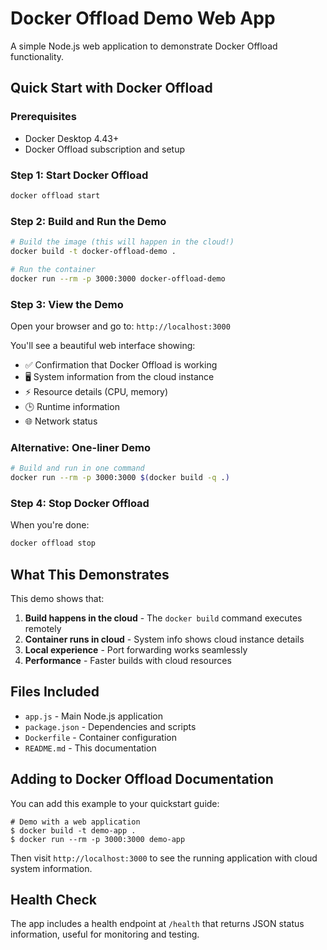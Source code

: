 # Docker Offload Demo Web App

A simple Node.js web application to demonstrate Docker Offload functionality.

## Quick Start with Docker Offload

### Prerequisites
- Docker Desktop 4.43+
- Docker Offload subscription and setup

### Step 1: Start Docker Offload
```bash
docker offload start
```

### Step 2: Build and Run the Demo
```bash
# Build the image (this will happen in the cloud!)
docker build -t docker-offload-demo .

# Run the container
docker run --rm -p 3000:3000 docker-offload-demo
```

### Step 3: View the Demo
Open your browser and go to: `http://localhost:3000`

You'll see a beautiful web interface showing:
- ✅ Confirmation that Docker Offload is working
- 🖥️ System information from the cloud instance
- ⚡ Resource details (CPU, memory)
- 🕒 Runtime information
- 🌐 Network status

### Alternative: One-liner Demo
```bash
# Build and run in one command
docker run --rm -p 3000:3000 $(docker build -q .)
```

### Step 4: Stop Docker Offload
When you're done:
```bash
docker offload stop
```

## What This Demonstrates

This demo shows that:
1. **Build happens in the cloud** - The `docker build` command executes remotely
2. **Container runs in cloud** - System info shows cloud instance details
3. **Local experience** - Port forwarding works seamlessly
4. **Performance** - Faster builds with cloud resources

## Files Included

- `app.js` - Main Node.js application
- `package.json` - Dependencies and scripts
- `Dockerfile` - Container configuration
- `README.md` - This documentation

## Adding to Docker Offload Documentation

You can add this example to your quickstart guide:

```console
# Demo with a web application
$ docker build -t demo-app .
$ docker run --rm -p 3000:3000 demo-app
```

Then visit `http://localhost:3000` to see the running application with cloud system information.

## Health Check

The app includes a health endpoint at `/health` that returns JSON status information, useful for monitoring and testing.